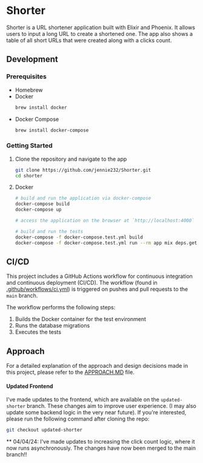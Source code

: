 # Shorter

Shorter is a URL shortener application built with Elixir and Phoenix. It allows users to input a long URL to create a shortened one. The app also shows a table of all short URLs that were created along with a clicks count.



## Development

### Prerequisites
- Homebrew
- Docker
    ```bash
    brew install docker
    ```
- Docker Compose
    ```bash
    brew install docker-compose
    ```

### Getting Started
1. Clone the repository and navigate to the app
    ```bash
    git clone https://github.com/jennie232/Shorter.git
    cd shorter
    ```

2. Docker
    ```bash
    # build and run the application via docker-compose
    docker-compose build
    docker-compose up

    # access the application on the browser at `http://localhost:4000`

    # build and run the tests
    docker-compose -f docker-compose.test.yml build
    docker-compose -f docker-compose.test.yml run --rm app mix deps.get
    ```

## CI/CD
This project includes a GitHub Actions workflow for continuous integration and continuous deployment (CI/CD). The workflow (found in [.github/workflows/ci.yml](.github/workflows/ci.yml)) is triggered on pushes and pull requests to the `main` branch.

The workflow performs the following steps:

1. Builds the Docker container for the test environment
2. Runs the database migrations
3. Executes the tests

## Approach
For a detailed explanation of the approach and design decisions made in this project, please refer to the [APPROACH.MD](/APPROACH.MD) file.

#### Updated Frontend
I've made updates to the frontend, which are available on the `updated-shorter` branch. These changes aim to improve user experience. (I may also update some backend logic in the very near future). If you're interested, please run the following command after cloning the repo:
 ```bash
git checkout updated-shorter
 ```
** 04/04/24: I've made updates to increasing the click count logic, where it now runs asynchronously. The changes have now been merged to the main branch!!
